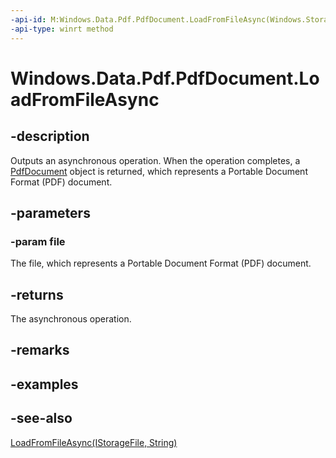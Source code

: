 ```yaml
---
-api-id: M:Windows.Data.Pdf.PdfDocument.LoadFromFileAsync(Windows.Storage.IStorageFile)
-api-type: winrt method
---
```


<!-- Method syntax
public Windows.Foundation.IAsyncOperation<Windows.Data.Pdf.PdfDocument> LoadFromFileAsync(Windows.Storage.IStorageFile file)
-->

# Windows.Data.Pdf.PdfDocument.LoadFromFileAsync

## -description
Outputs an asynchronous operation. When the operation completes, a [PdfDocument](pdfdocument.md) object is returned, which represents a Portable Document Format (PDF) document.

## -parameters
### -param file
The file, which represents a Portable Document Format (PDF) document.

## -returns
The asynchronous operation.

## -remarks

## -examples

## -see-also
[LoadFromFileAsync(IStorageFile, String)](pdfdocument_loadfromfileasync_1809867868.md)
